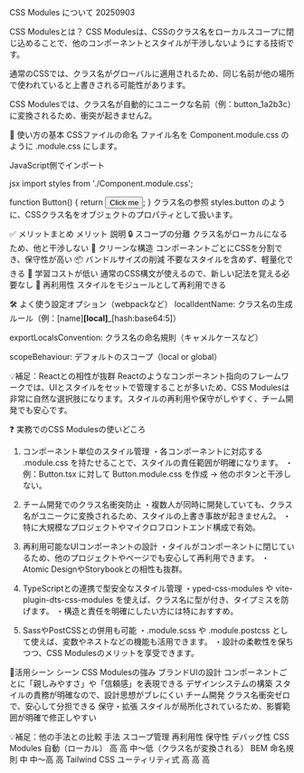 CSS Modules について 20250903

CSS Modulesとは？
CSS Modulesは、CSSのクラス名をローカルスコープに閉じ込めることで、他のコンポーネントとスタイルが干渉しないようにする技術です。

通常のCSSでは、クラス名がグローバルに適用されるため、同じ名前が他の場所で使われていると上書きされる可能性があります。

CSS Modulesでは、クラス名が自動的にユニークな名前（例：button_1a2b3c）に変換されるため、衝突が起きません2。

🔧 使い方の基本
CSSファイルの命名 ファイル名を Component.module.css のように .module.css にします。

JavaScript側でインポート

jsx
import styles from './Component.module.css';

function Button() {
  return <button className={styles.button}>Click me</button>;
}
クラス名の参照 styles.button のように、CSSクラス名をオブジェクトのプロパティとして扱います。

✅ メリットまとめ
メリット	                    説明
🔒 スコープの分離	        クラス名がローカルになるため、他と干渉しない
🧼 クリーンな構造	        コンポーネントごとにCSSを分割でき、保守性が高い
📦 バンドルサイズの削減	    不要なスタイルを含めず、軽量化できる
🧠 学習コストが低い	        通常のCSS構文が使えるので、新しい記法を覚える必要なし
🔁 再利用性	                スタイルをモジュールとして再利用できる

🛠 よく使う設定オプション（webpackなど）
localIdentName: クラス名の生成ルール（例：[name]__[local]___[hash:base64:5]）

exportLocalsConvention: クラス名の命名規則（キャメルケースなど）

scopeBehaviour: デフォルトのスコープ（local or global）

💡補足：Reactとの相性が抜群
Reactのようなコンポーネント指向のフレームワークでは、UIとスタイルをセットで管理することが多いため、CSS Modulesは非常に自然な選択肢になります。スタイルの再利用や保守がしやすく、チーム開発でも安心です。


❓ 実務でのCSS Modulesの使いどころ

1. コンポーネント単位のスタイル管理
・各コンポーネントに対応する .module.css を持たせることで、スタイルの責任範囲が明確になります。
・例：Button.tsx に対して Button.module.css を作成 → 他のボタンと干渉しない。

2. チーム開発でのクラス名衝突防止
・複数人が同時に開発していても、クラス名がユニークに変換されるため、スタイルの上書き事故が起きません2。
・特に大規模なプロジェクトやマイクロフロントエンド構成で有効。

3. 再利用可能なUIコンポーネントの設計
・タイルがコンポーネントに閉じているため、他のプロジェクトやページでも安心して再利用できます。
・Atomic DesignやStorybookとの相性も抜群。

4. TypeScriptとの連携で型安全なスタイル管理
・yped-css-modules や vite-plugin-dts-css-modules を使えば、クラス名に型が付き、タイプミスを防げます。
・構造と責任を明確にしたい方には特におすすめ。

5. SassやPostCSSとの併用も可能
・.module.scss や .module.postcss として使えば、変数やネストなどの機能も活用できます。
・設計の柔軟性を保ちつつ、CSS Modulesのメリットを享受できます。

🧠活用シーン
シーン	                    CSS Modulesの強み
ブランドUIの設計	    コンポーネントごとに「親しみやすさ」や「信頼感」を表現できる
デザインシステムの構築	スタイルの責務が明確なので、設計思想がブレにくい
チーム開発	            クラス名衝突ゼロで、安心して分担できる
保守・拡張	            スタイルが局所化されているため、影響範囲が明確で修正しやすい

💡補足：他の手法との比較
手法	          スコープ管理	    再利用性	保守性	    デバッグ性
CSS Modules 	自動（ローカル）	高	        高	        中〜低（クラス名が変換される）
BEM	            命名規則           中	       中〜高	    高
Tailwind CSS	ユーティリティ式	高	        高	         高